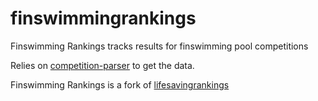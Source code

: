 # finswimmingrankings
Finswimming Rankings tracks results for finswimming pool competitions

Relies on [competition-parser](https://github.com/rubenvanerk/competition-parser) to get the data.

Finswimming Rankings is a fork of [lifesavingrankings](https://github.com/rubenvanerk/lifesavingrankings)
